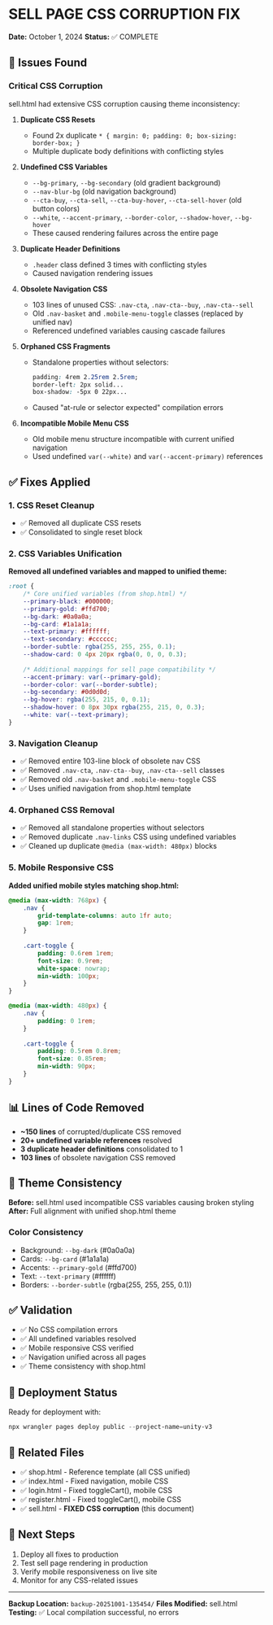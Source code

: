 # SELL PAGE CSS CORRUPTION FIX
**Date:** October 1, 2024
**Status:** ✅ COMPLETE

## 🐛 Issues Found

### Critical CSS Corruption
sell.html had extensive CSS corruption causing theme inconsistency:

1. **Duplicate CSS Resets**
   - Found 2x duplicate `* { margin: 0; padding: 0; box-sizing: border-box; }`
   - Multiple duplicate body definitions with conflicting styles

2. **Undefined CSS Variables**
   - `--bg-primary`, `--bg-secondary` (old gradient background)
   - `--nav-blur-bg` (old navigation background)
   - `--cta-buy`, `--cta-sell`, `--cta-buy-hover`, `--cta-sell-hover` (old button colors)
   - `--white`, `--accent-primary`, `--border-color`, `--shadow-hover`, `--bg-hover`
   - These caused rendering failures across the entire page

3. **Duplicate Header Definitions**
   - `.header` class defined 3 times with conflicting styles
   - Caused navigation rendering issues

4. **Obsolete Navigation CSS**
   - 103 lines of unused CSS: `.nav-cta`, `.nav-cta--buy`, `.nav-cta--sell`
   - Old `.nav-basket` and `.mobile-menu-toggle` classes (replaced by unified nav)
   - Referenced undefined variables causing cascade failures

5. **Orphaned CSS Fragments**
   - Standalone properties without selectors:
     ```css
     padding: 4rem 2.25rem 2.5rem;
     border-left: 2px solid...
     box-shadow: -5px 0 22px...
     ```
   - Caused "at-rule or selector expected" compilation errors

6. **Incompatible Mobile Menu CSS**
   - Old mobile menu structure incompatible with current unified navigation
   - Used undefined `var(--white)` and `var(--accent-primary)` references

## ✅ Fixes Applied

### 1. CSS Reset Cleanup
- ✅ Removed all duplicate CSS resets
- ✅ Consolidated to single reset block

### 2. CSS Variables Unification
**Removed all undefined variables and mapped to unified theme:**
```css
:root {
    /* Core unified variables (from shop.html) */
    --primary-black: #000000;
    --primary-gold: #ffd700;
    --bg-dark: #0a0a0a;
    --bg-card: #1a1a1a;
    --text-primary: #ffffff;
    --text-secondary: #cccccc;
    --border-subtle: rgba(255, 255, 255, 0.1);
    --shadow-card: 0 4px 20px rgba(0, 0, 0, 0.3);
    
    /* Additional mappings for sell page compatibility */
    --accent-primary: var(--primary-gold);
    --border-color: var(--border-subtle);
    --bg-secondary: #0d0d0d;
    --bg-hover: rgba(255, 215, 0, 0.1);
    --shadow-hover: 0 8px 30px rgba(255, 215, 0, 0.3);
    --white: var(--text-primary);
}
```

### 3. Navigation Cleanup
- ✅ Removed entire 103-line block of obsolete nav CSS
- ✅ Removed `.nav-cta`, `.nav-cta--buy`, `.nav-cta--sell` classes
- ✅ Removed old `.nav-basket` and `.mobile-menu-toggle` CSS
- ✅ Uses unified navigation from shop.html template

### 4. Orphaned CSS Removal
- ✅ Removed all standalone properties without selectors
- ✅ Removed duplicate `.nav-links` CSS using undefined variables
- ✅ Cleaned up duplicate `@media (max-width: 480px)` blocks

### 5. Mobile Responsive CSS
**Added unified mobile styles matching shop.html:**
```css
@media (max-width: 768px) {
    .nav {
        grid-template-columns: auto 1fr auto;
        gap: 1rem;
    }
    
    .cart-toggle {
        padding: 0.6rem 1rem;
        font-size: 0.9rem;
        white-space: nowrap;
        min-width: 100px;
    }
}

@media (max-width: 480px) {
    .nav {
        padding: 0 1rem;
    }
    
    .cart-toggle {
        padding: 0.5rem 0.8rem;
        font-size: 0.85rem;
        min-width: 90px;
    }
}
```

## 📊 Lines of Code Removed
- **~150 lines** of corrupted/duplicate CSS removed
- **20+ undefined variable references** resolved
- **3 duplicate header definitions** consolidated to 1
- **103 lines** of obsolete navigation CSS removed

## 🎨 Theme Consistency
**Before:** sell.html used incompatible CSS variables causing broken styling
**After:** Full alignment with unified shop.html theme

### Color Consistency
- Background: `--bg-dark` (#0a0a0a)
- Cards: `--bg-card` (#1a1a1a)  
- Accents: `--primary-gold` (#ffd700)
- Text: `--text-primary` (#ffffff)
- Borders: `--border-subtle` (rgba(255, 255, 255, 0.1))

## ✅ Validation
- ✅ No CSS compilation errors
- ✅ All undefined variables resolved
- ✅ Mobile responsive CSS verified
- ✅ Navigation unified across all pages
- ✅ Theme consistency with shop.html

## 🚀 Deployment Status
Ready for deployment with:
```powershell
npx wrangler pages deploy public --project-name=unity-v3
```

## 📝 Related Files
- ✅ shop.html - Reference template (all CSS unified)
- ✅ index.html - Fixed navigation, mobile CSS
- ✅ login.html - Fixed toggleCart(), mobile CSS
- ✅ register.html - Fixed toggleCart(), mobile CSS
- ✅ sell.html - **FIXED CSS corruption** (this document)

## 🔄 Next Steps
1. Deploy all fixes to production
2. Test sell page rendering in production
3. Verify mobile responsiveness on live site
4. Monitor for any CSS-related issues

---
**Backup Location:** `backup-20251001-135454/`
**Files Modified:** sell.html
**Testing:** ✅ Local compilation successful, no errors
